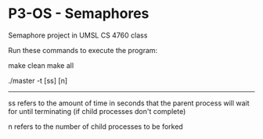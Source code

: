 # P3-OS - Semaphores
Semaphore project in UMSL CS 4760 class

Run these commands to execute the program:

make clean
make all

./master -t [ss] [n]

-----------------------

ss refers to the amount of time in seconds that the parent process will wait for until terminating (if child processes don't complete)

n refers to the number of child processes to be forked 


